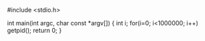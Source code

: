 #include <stdio.h>

int main(int argc, char const *argv[])
{
	int i;
	for(i=0; i<1000000; i++)
		getpid();
	return 0;
}
